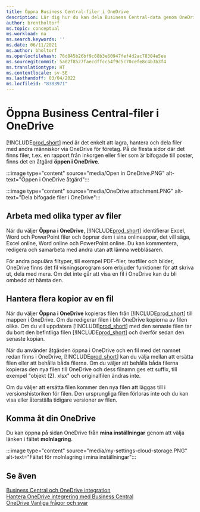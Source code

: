 ```yaml
---
title: Öppna Business Central-filer i OneDrive
description: Lär dig hur du kan dela Business Central-data genom OneDrive för företag.
author: brentholtorf
ms.topic: conceptual
ms.workload: na
ms.search.keywords: ''
ms.date: 06/11/2021
ms.author: bholtorf
ms.openlocfilehash: 76d845b26bf9c68b3e60947fef4d2ac78304e5ee
ms.sourcegitcommit: 5a02f8527faecdffcc54f9c5c70cefe8c4b3b3f4
ms.translationtype: HT
ms.contentlocale: sv-SE
ms.lasthandoff: 03/04/2022
ms.locfileid: "8383971"
---
```

# <a name="opening-business-central-files-in-onedrive"></a>Öppna Business Central-filer i OneDrive
[!INCLUDE[prod_short](includes/prod_short.md)] med är det enkelt att lagra, hantera och dela filer med andra människor via OneDrive för företag. På de flesta sidor där det finns filer, t.ex. en rapport från inkorgen eller filer som är bifogade till poster, finns det en åtgärd **öppen i OneDrive**.

:::image type="content" source="media/Open in OneDrive.PNG" alt-text="Öppen i OneDrive åtgärd":::

 
:::image type="content" source="media/OneDrive attachment.PNG" alt-text="Dela bifogade filer i OneDrive":::

## <a name="working-with-different-types-of-files"></a>Arbeta med olika typer av filer
När du väljer **Öppna i OneDrive**, [!INCLUDE[prod_short](includes/prod_short.md)] identifierar Excel, Word och PowerPoint filer och öppnar dem i sina onlineappar, det vill säga, Excel online, Word online och PowerPoint online. Du kan kommentera, redigera och samarbeta med andra utan att lämna webbläsaren. 

För andra populära filtyper, till exempel PDF-filer, textfiler och bilder, OneDrive finns det fil visningsprogram som erbjuder funktioner för att skriva ut, dela med mera. Om det inte går att visa en fil i OneDrive kan du bli ombedd att hämta den. 

## <a name="managing-multiple-copies-of-a-file"></a>Hantera flera kopior av en fil
När du väljer **Öppna i OneDrive** kopieras filen från [!INCLUDE[prod_short](includes/prod_short.md)] till mappen i OneDrive. Om du redigerar filen i blir OneDrive kopiorna av filen olika. Om du vill uppdatera [!INCLUDE[prod_short](includes/prod_short.md)] med den senaste filen tar du bort den befintliga filen [!INCLUDE[prod_short](includes/prod_short.md)] och överför sedan den senaste kopian.

När du använder åtgärden öppna i OneDrive och en fil med det namnet redan finns i OneDrive, [!INCLUDE[prod_short](includes/prod_short.md)] kan du välja mellan att ersätta filen eller att behålla båda filerna. Om du väljer att behålla båda filerna kopieras den nya filen till OneDrive och dess filnamn ges ett suffix, till exempel "objekt (2). xlsx" och originalfilen ändras inte. 

Om du väljer att ersätta filen kommer den nya filen att läggas till i versionshistoriken för filen. Den ursprungliga filen förloras inte och du kan visa eller återställa tidigare versioner av filen. 

## <a name="accessing-your-onedrive"></a>Komma åt din OneDrive
Du kan öppna på sidan OneDrive från **mina inställningar** genom att välja länken i fältet **molnlagring**.

:::image type="content" source="media/my-settings-cloud-storage.PNG" alt-text="Fältet för molnlagring i mina inställningar":::

<!--## Extending the Connection to OneDrive
You can create an extension and connect it to... For more information, see...-->

## <a name="see-also"></a>Se även
[Business Central och OneDrive integration](across-onedrive-overview.md)  
[Hantera OneDrive integrering med Business Central](admin-onedrive-integration.md)  
[OneDrive Vanliga frågor och svar](admin-onedrive-faq.md)